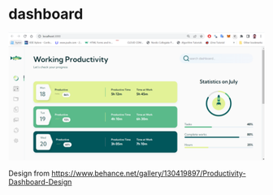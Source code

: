 # dashboard

![alt text](/ui.png)

Design from https://www.behance.net/gallery/130419897/Productivity-Dashboard-Design
